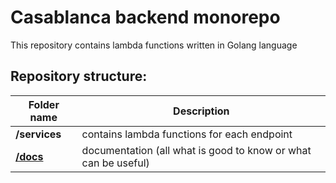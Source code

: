 # Casablanca backend monorepo

This repository contains lambda functions written in Golang language

## Repository structure:

| Folder name                   | Description                                                            |
|-------------------------------|------------------------------------------------------------------------|
| **/services**                 | contains lambda functions for each endpoint                            |
| **[/docs](./docs/README.md)** | documentation (all what is good to know or what can be useful)         |